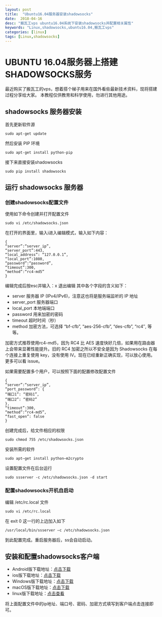 ```yaml
---
layout: post
title:  "Ubuntu16.04服务器安装shadowsocks"
date:  2018-04-16
desc: "搬瓦工vps ubuntu16.04系统下安装shadowsocks并配置相关属性"
keywords: "Linux,shadowsocks,ubuntu16.04,搬瓦工vps"
categories: [linux]
tags: [Linux,shadowsocks]
---
```

# UBUNTU 16.04服务器上搭建SHADOWSOCKS服务
最近购买了搬瓦工的vps，想着搭个梯子用来在国外看些最新技术资料，现将搭建过程分享给大家。
本教程仅供教育和科学使用，勿进行其他用途。

## shadowsocks 服务器安装

首先更新软件源
```linux
sudo apt-get update
```

然后安装 PIP 环境
```linux
sudo apt-get install python-pip
```

接下来直接安装shadowsocks
```linux
sudo pip install shadowsocks
```

## 运行 shadowsocks 服务器

### 创建shadowsocks配置文件

使用如下命令创建并打开配置文件
```linux
sudo vi /etc/shadowsocks.json
```

在打开的界面里，输入i进入编辑模式，输入如下内容：
```linux
{
“server”:“server_ip”,
“server_port”:443,
“local_address”: “127.0.0.1”,
“local_port”:1080,
“password”:“password”,
“timeout”:300,
“method”:“rc4-md5”
}
```

编辑完成后按esc并输入：x 退出编辑
其中各个字段的含义如下：

+ server	服务器 IP (IPv4/IPv6)，注意这也将是服务端监听的 IP 地址
+ server_port	服务器端口
+ local_port	本地端端口
+ password	用来加密的密码
+ timeout	超时时间（秒）
+ method	加密方法，可选择 “bf-cfb”, “aes-256-cfb”, “des-cfb”, “rc4″, 等等。

加密方式推荐使用rc4-md5，因为 RC4 比 AES 速度快好几倍，如果用在路由器上会带来显著性能提升。旧的 RC4 加密之所以不安全是因为 Shadowsocks 在每个连接上重复使用 key，没有使用 IV。现在已经重新正确实现，可以放心使用。更多可以看 issue。

如果需要配置多个用户，可以按照下面的配置修改配置文件
```linux
{
“server”:“server_ip”,
“port_password”: {
“端口1”: “密码1”,
“端口2”: “密码2”
},
“timeout”:300,
“method”:“rc4-md5”,
“fast_open”: false
}
```

创建完成后，给文件相应的权限
```linux
sudo chmod 755 /etc/shadowsocks.json
```

安装所需的软件
```linux
sudo apt–get install python–m2crypto
```

设置配置文件在后台运行
```linux
sudo ssserver -c /etc/shadowsocks.json -d start
```

### 配置shadowsocks开机自启动
编辑 /etc/rc.local 文件
```linux
sudo vi /etc/rc.local
```

在 exit 0 这一行的上边加入如下
```linux
/usr/local/bin/ssserver –c /etc/shadowsocks.json
```

到此配置完成。重启服务器后，ss会自动启动。

## 安装和配置shadowsocks客户端
+ Android版下载地址：[点击下载](https://github.com/shadowsocks/shadowsocks-android/releases/download/v4.5.6/shadowsocks--universal-4.5.6.apk)
+ ios版下载地址：[点击下载](https://www.25pp.com/ios/detail_1923429/)
+ Windows版下载地址：[点击下载](https://github.com/shadowsocks/shadowsocks-windows/releases/download/4.0.9/Shadowsocks-4.0.9.zip)
+ macOS版下载地址：[点击下载](https://github.com/shadowsocks/ShadowsocksX-NG/releases/download/v1.7.1/ShadowsocksX-NG.1.7.1.zip)
+ linux版下载地址：[点击查看](https://github.com/shadowsocks/shadowsocks-qt5/wiki/Installation)

将上面配置文件中的ip地址、端口号、密码、加密方式填写到客户端点击连接即可。